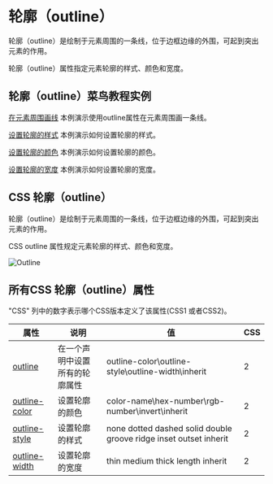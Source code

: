 # 轮廓（outline）

轮廓（outline）是绘制于元素周围的一条线，位于边框边缘的外围，可起到突出元素的作用。

轮廓（outline）属性指定元素轮廓的样式、颜色和宽度。

## 轮廓（outline）菜鸟教程实例

[在元素周围画线](http://www.runoob.com/try/try.php?filename=trycss_outline)
本例演示使用outline属性在元素周围画一条线。

[设置轮廓的样式](http://www.runoob.com/try/try.php?filename=trycss_outline-style)
本例演示如何设置轮廓的样式。

[设置轮廓的颜色](http://www.runoob.com/try/try.php?filename=trycss_outline-color)
本例演示如何设置轮廓的颜色。

[设置轮廓的宽度](http://www.runoob.com/try/try.php?filename=trycss_outline-width)
本例演示如何设置轮廓的宽度。

## CSS 轮廓（outline）

轮廓（outline）是绘制于元素周围的一条线，位于边框边缘的外围，可起到突出元素的作用。

CSS outline 属性规定元素轮廓的样式、颜色和宽度。

![Outline](http://www.runoob.com/images/box_outline.gif) 

## 所有CSS 轮廓（outline）属性

"CSS" 列中的数字表示哪个CSS版本定义了该属性(CSS1 或者CSS2)。

| 属性                                                         | 说明                           | 值                                                           | CSS  |
| ------------------------------------------------------------ | ------------------------------ | ------------------------------------------------------------ | ---- |
| [outline](http://www.runoob.com/cssref/pr-outline.html)      | 在一个声明中设置所有的轮廓属性 | outline-color\outline-style\outline-width\inherit            | 2    |
| [outline-color](http://www.runoob.com/cssref/pr-outline-color.html) | 设置轮廓的颜色                 | color-name\hex-number\rgb-number\invert\inherit              | 2    |
| [outline-style](http://www.runoob.com/cssref/pr-outline-style.html) | 设置轮廓的样式                 | none dotted dashed solid double groove ridge inset outset inherit | 2    |
| [outline-width](http://www.runoob.com/cssref/pr-outline-width.html) | 设置轮廓的宽度                 | thin medium thick length inherit                             | 2    |